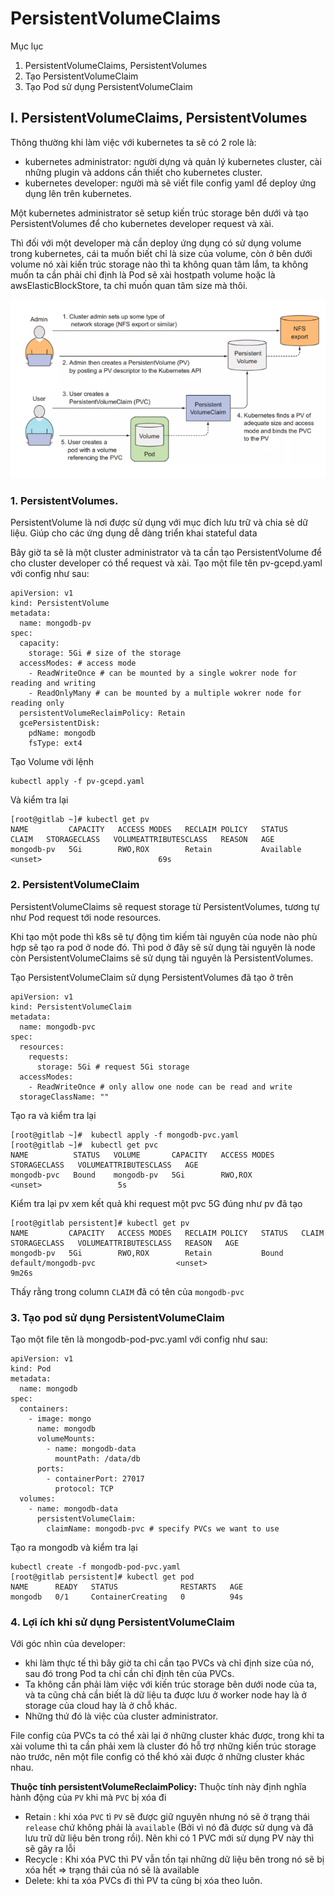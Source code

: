 # PersistentVolumeClaims

Mục lục
1. PersistentVolumeClaims, PersistentVolumes
2. Tạo PersistentVolumeClaim
3. Tạo Pod sử dụng PersistentVolumeClaim

## I. PersistentVolumeClaims, PersistentVolumes

Thông thường khi làm việc với kubernetes ta sẽ có 2 role là:
- kubernetes administrator: người dựng và quản lý kubernetes cluster, cài những plugin và addons cần thiết cho kubernetes cluster.
- kubernetes developer: người mà sẽ viết file config yaml để deploy ứng dụng lên trên kubernetes.

Một kubernetes administrator sẽ setup kiến trúc storage bên dưới và tạo PersistentVolumes để cho kubernetes developer request và xài.

Thì đối với một developer mà cần deploy ứng dụng có sử dụng volume trong kubernetes, cái ta muốn biết chỉ là size của volume, còn ở bên dưới volume nó xài kiến trúc storage nào thì ta không quan tâm lắm, ta không muốn ta cần phải chỉ định là Pod sẽ xài hostpath volume hoặc là awsElasticBlockStore, ta chỉ muốn quan tâm size mà thôi.

![persistenVolumeClaims](https://github.com/Duc-NA/BaseProject/blob/main/Document/Document_Images/K8S/16_persistenVolumeClaims.png)

### 1. PersistentVolumes.
PersistentVolume là nơi được sử dụng với mục đích lưu trữ và chia sẻ dữ liệu. Giúp cho các ứng dụng dễ dàng triển khai stateful data

Bây giờ ta sẽ là một cluster administrator và ta cần tạo PersistentVolume để cho cluster developer có thể request và xài. Tạo một file tên pv-gcepd.yaml với config như sau:

```
apiVersion: v1
kind: PersistentVolume
metadata:
  name: mongodb-pv
spec:
  capacity:
    storage: 5Gi # size of the storage
  accessModes: # access mode
    - ReadWriteOnce # can be mounted by a single wokrer node for reading and writing
    - ReadOnlyMany # can be mounted by a multiple wokrer node for reading only
  persistentVolumeReclaimPolicy: Retain
  gcePersistentDisk:
    pdName: mongodb
    fsType: ext4
```

Tạo Volume với lệnh
```
kubectl apply -f pv-gcepd.yaml
```
Và kiểm tra lại 
```
[root@gitlab ~]# kubectl get pv
NAME         CAPACITY   ACCESS MODES   RECLAIM POLICY   STATUS      CLAIM   STORAGECLASS   VOLUMEATTRIBUTESCLASS   REASON   AGE
mongodb-pv   5Gi        RWO,ROX        Retain           Available                          <unset>                          69s
```

### 2. PersistentVolumeClaim 
PersistentVolumeClaims sẽ request storage từ PersistentVolumes, tương tự như Pod request tới node resources. 

Khi tạo một pode thì k8s sẽ tự động tìm kiếm tài nguyên của node nào phù hợp sẽ tạo ra pod ở node đó. Thì pod ở đây sẽ sử dụng tài nguyên là node còn PersistentVolumeClaims sẽ sử dụng tài nguyên là PersistentVolumes.

Tạo PersistentVolumeClaim sử dụng PersistentVolumes đã tạo ở trên

```
apiVersion: v1
kind: PersistentVolumeClaim
metadata:
  name: mongodb-pvc
spec:
  resources:
    requests:
      storage: 5Gi # request 5Gi storage
  accessModes:
    - ReadWriteOnce # only allow one node can be read and write
  storageClassName: ""
```

Tạo ra và kiểm tra lại

```
[root@gitlab ~]#  kubectl apply -f mongodb-pvc.yaml
[root@gitlab ~]#  kubectl get pvc
NAME          STATUS   VOLUME       CAPACITY   ACCESS MODES   STORAGECLASS   VOLUMEATTRIBUTESCLASS   AGE
mongodb-pvc   Bound    mongodb-pv   5Gi        RWO,ROX                       <unset>                 5s
```

Kiểm tra lại pv xem kết quả khi request một pvc 5G đúng như pv đã tạo 
```
[root@gitlab persistent]# kubectl get pv
NAME         CAPACITY   ACCESS MODES   RECLAIM POLICY   STATUS   CLAIM                 STORAGECLASS   VOLUMEATTRIBUTESCLASS   REASON   AGE
mongodb-pv   5Gi        RWO,ROX        Retain           Bound    default/mongodb-pvc                  <unset>                          9m26s
```
Thấy rằng trong column `CLAIM` đã có tên của `mongodb-pvc`

### 3. Tạo pod sử dụng PersistentVolumeClaim
Tạo một file tên là mongodb-pod-pvc.yaml với config như sau:

```
apiVersion: v1
kind: Pod
metadata:
  name: mongodb
spec:
  containers:
    - image: mongo
      name: mongodb
      volumeMounts:
        - name: mongodb-data
          mountPath: /data/db
      ports:
        - containerPort: 27017
          protocol: TCP
  volumes:
    - name: mongodb-data
      persistentVolumeClaim:
        claimName: mongodb-pvc # specify PVCs we want to use
```

Tạo ra mongodb và kiểm tra lại 
```
kubectl create -f mongodb-pod-pvc.yaml
[root@gitlab persistent]# kubectl get pod
NAME      READY   STATUS              RESTARTS   AGE
mongodb   0/1     ContainerCreating   0          94s
```

### 4. Lợi ích khi sử dụng PersistentVolumeClaim
Với góc nhìn của developer: 
- khi làm thực tế thì bây giờ ta chỉ cần tạo PVCs và chỉ định size của nó, sau đó trong Pod ta chỉ cần chỉ định tên của PVCs. 
- Ta không cần phải làm việc với kiến trúc storage bên dưới node của ta, và ta cũng chả cần biết là dữ liệu ta được lưu ở worker node hay là ở storage của cloud hay là ở chỗ khác. 
- Những thứ đó là việc của cluster administrator.

File config của PVCs ta có thể xài lại ở những cluster khác được, trong khi ta xài volume thì ta cần phải xem là cluster đó hỗ trợ những kiến trúc storage nào trước, nên một file config có thể khó xài được ở những cluster khác nhau.

**Thuộc tính persistentVolumeReclaimPolicy:**
Thuộc tính này định nghĩa hành động của `PV` khi mà `PVC` bị xóa đi
- Retain : khi xóa `PVC` tì `PV` sẽ được giữ nguyên nhưng nó sẽ ở trạng thái `release` chứ không phải là `available` (Bởi vì nó đã được sử dụng và đã lưu trữ dữ liệu bên trong rồi). Nên khi có 1 PVC mới sử dụng PV này thì sẽ gây ra lỗi
- Recycle : Khi xóa PVC thì PV vẫn tồn tại những dữ liệu bên trong nó sẽ bị xóa hết => trạng thái của nó sẽ là available
- Delete: khi ta xóa PVCs đi thì PV ta cũng bị xóa theo luôn.
